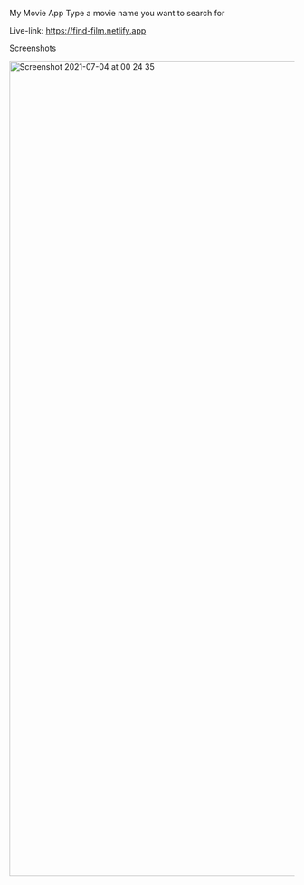 My Movie App
Type a movie name you want to search for

Live-link: https://find-film.netlify.app

Screenshots

<img width="1440" alt="Screenshot 2021-07-04 at 00 24 35" src="https://user-images.githubusercontent.com/47864126/124367291-9e8cdb80-dc5e-11eb-8e2e-b64ff87b63ef.png">
